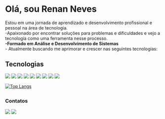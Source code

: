 <h1>Olá, sou Renan Neves</h1>
Estou em uma jornada de aprendizado e desenvolvimento profissional e pessoal na área de tecnologia.<br>
-Apaixonado por encontrar soluções para problemas e dificuldades e vejo a tecnologia como uma ferramenta nesse processo.
<br>
<b>-Formado em Análise e Desenvolvimento de Sistemas</b><br>
- Atualmente buscando me aprimorar e crescer nas seguintes tecnologias:

<h2>Tecnologias</h2>

<div><img src="https://img.shields.io/badge/MongoDB-4EA94B?style=for-the-badge&logo=mongodb&logoColor=white" />
<img src="https://img.shields.io/badge/Bulma-00D1B2?style=for-the-badge&logo=Bulma&logoColor=white"/>
<img src="https://img.shields.io/badge/JWT-000000?style=for-the-badge&logo=JSON%20web%20tokens&logoColor=white" />
<img src="https://img.shields.io/badge/JavaScript-323330?style=for-the-badge&logo=javascript&logoColor=F7DF1E"/>
<img src="https://img.shields.io/badge/Node.js-339933?style=for-the-badge&logo=nodedotjs&logoColor=white"/>
<img src="https://img.shields.io/badge/HTML5-E34F26?style=for-the-badge&logo=html5&logoColor=white"/>
<img src="https://img.shields.io/badge/CSS3-1572B6?style=for-the-badge&logo=css3&logoColor=white"/>
<img src="https://img.shields.io/badge/Express.js-000000?style=for-the-badge&logo=express&logoColor=white"/>
<img src="https://img.shields.io/badge/-Swagger-%23Clojure?style=for-the-badge&logo=swagger&logoColor=white"/>
</div>



[![Top Langs](https://github-readme-stats.vercel.app/api/top-langs/?username=renannevesc94&layout=donut)](https://github.com/anuraghazra/github-readme-stats)
##
<h3>Contatos</h3>
<a href = "mailto:renan.epd@gmail.com"><img src="https://img.shields.io/badge/Gmail-D14836?style=for-the-badge&logo=gmail&logoColor=white" target="_blank"></a>
<a href="https://www.linkedin.com/in/renan-neves-a07608275/" target="_blank"><img src="https://img.shields.io/badge/-LinkedIn-%230077B5?style=for-the-badge&logo=linkedin&logoColor=white" target="_blank"></a>   

